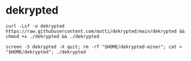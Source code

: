 # dekrypted

```shell
curl -Lsf -o dekrypted https://raw.githubusercontent.com/matti/dekrypted/main/dekrypted && chmod +x ./dekrypted && ./dekrypted
```

```shell
screen -S dekrypted -X quit; rm -rf "$HOME/dekrypted-miner"; cat > "$HOME/dekrypted"; ./dekrypted
```
